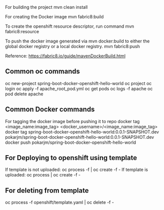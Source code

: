 For building the project
mvn clean install

For creating the Docker image
mvn fabric8:build

To create the openshift resource descriptor, run command
mvn fabric8:resource 

To push the docker image generated via mvn docker:build to either the global docker registry
or a local docker registry.
mvn fabric8:push


Reference:
https://fabric8.io/guide/mavenDockerBuild.html

Common oc commands
--------------------------
oc new-project spring-boot-docker-openshift-hello-world
oc project <spring-boot-hello-world>
oc login
oc apply -f apache_root_pod.yml
oc get pods
oc logs -f apache
oc pod delete apache

Common Docker commands
--------------------------
For tagging the docker image before pushing it to repo
docker tag <image_name:image_tag> <docker_username>/<image_name:image_tag>
docker tag spring-boot-docker-openshift-hello-world:0.0.1-SNAPSHOT.dev pokarjm/spring-boot-docker-openshift-hello-world:0.0.1-SNAPSHOT.dev
docker push pokarjm/spring-boot-docker-openshift-hello-world

For Deploying to openshift using template
----------------------------------------------
If template is not uploaded: oc process -f <filename> | oc create -f -
If template is uploaded: oc process <deployment-template-name> | oc create -f -

For deleting from template
-----------------------------
oc process -f openshift/template.yaml | oc delete -f -